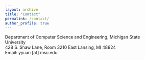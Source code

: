 ```yaml
---
layout: archive
title: "Contact"
permalink: /contact/
author_profile: true
---
```

Department of Computer Science and Engineering, Michigan State University<br>
428 S. Shaw Lane, Room 3210 East Lansing, MI 48824<br>
Email: yyuan [at] msu.edu

